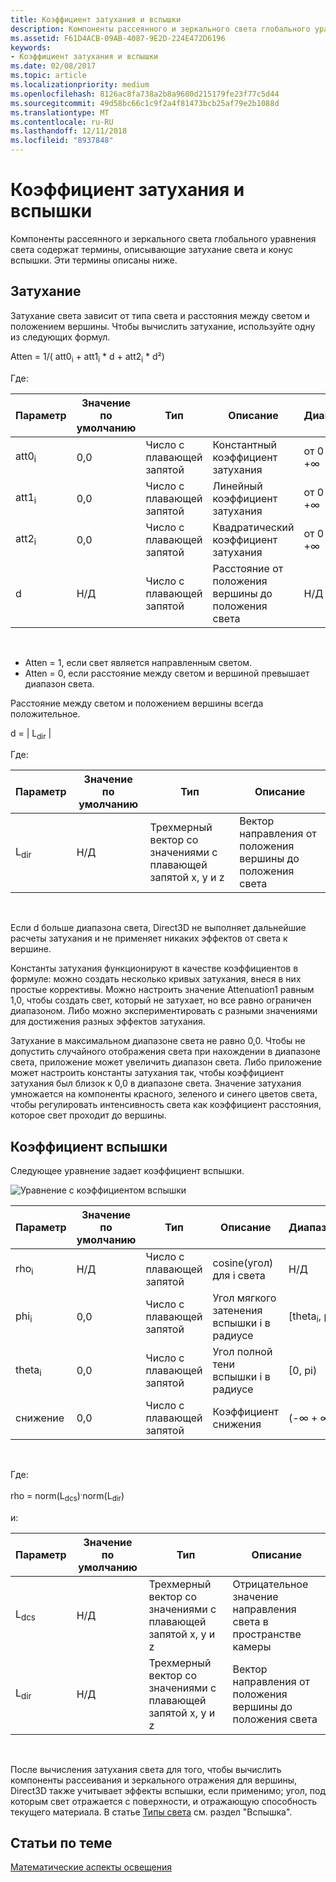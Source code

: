 ```yaml
---
title: Коэффициент затухания и вспышки
description: Компоненты рассеянного и зеркального света глобального уравнения света содержат термины, описывающие затухание света и конус вспышки.
ms.assetid: F61D4ACB-09AB-4087-9E2D-224E472D6196
keywords:
- Коэффициент затухания и вспышки
ms.date: 02/08/2017
ms.topic: article
ms.localizationpriority: medium
ms.openlocfilehash: 8126ac8fa738a2b8a9680d215179fe23f77c5d44
ms.sourcegitcommit: 49d58bc66c1c9f2a4f81473bcb25af79e2b1088d
ms.translationtype: MT
ms.contentlocale: ru-RU
ms.lasthandoff: 12/11/2018
ms.locfileid: "8937848"
---
```

# <a name="attenuation-and-spotlight-factor"></a>Коэффициент затухания и вспышки


Компоненты рассеянного и зеркального света глобального уравнения света содержат термины, описывающие затухание света и конус вспышки. Эти термины описаны ниже.

## <a name="span-idattenuationspanspan-idattenuationspanspan-idattenuationspanattenuation"></a><span id="Attenuation"></span><span id="attenuation"></span><span id="ATTENUATION"></span>Затухание


Затухание света зависит от типа света и расстояния между светом и положением вершины. Чтобы вычислить затухание, используйте одну из следующих формул.

Atten = 1/( att0<sub>i</sub> + att1<sub>i</sub> \* d + att2<sub>i</sub> \* d²)

Где:

| Параметр        | Значение по умолчанию | Тип           | Описание                                     | Диапазон          |
|------------------|---------------|----------------|-------------------------------------------------|----------------|
| att0<sub>i</sub> | 0,0           | Число с плавающей запятой | Константный коэффициент затухания                     | от 0 до +∞ |
| att1<sub>i</sub> | 0,0           | Число с плавающей запятой | Линейный коэффициент затухания                       | от 0 до +∞ |
| att2<sub>i</sub> | 0,0           | Число с плавающей запятой | Квадратический коэффициент затухания                    | от 0 до +∞ |
| d                | Н/Д           | Число с плавающей запятой | Расстояние от положения вершины до положения света | Н/Д            |

 

-   Atten = 1, если свет является направленным светом.
-   Atten = 0, если расстояние между светом и вершиной превышает диапазон света.

Расстояние между светом и положением вершины всегда положительное.

d = | L<sub>dir</sub> |

Где:

| Параметр       | Значение по умолчанию | Тип                                             | Описание                                                 |
|-----------------|---------------|--------------------------------------------------|-------------------------------------------------------------|
| L<sub>dir</sub> | Н/Д           | Трехмерный вектор со значениями с плавающей запятой x, y и z | Вектор направления от положения вершины до положения света |

 

Если d больше диапазона света, Direct3D не выполняет дальнейшие расчеты затухания и не применяет никаких эффектов от света к вершине.

Константы затухания функционируют в качестве коэффициентов в формуле: можно создать несколько кривых затухания, внеся в них простые коррективы. Можно настроить значение Attenuation1 равным 1,0, чтобы создать свет, который не затухает, но все равно ограничен диапазоном. Либо можно экспериментировать с разными значениями для достижения разных эффектов затухания.

Затухание в максимальном диапазоне света не равно 0,0. Чтобы не допустить случайного отображения света при нахождении в диапазоне света, приложение может увеличить диапазон света. Либо приложение может настроить константы затухания так, чтобы коэффициент затухания был близок к 0,0 в диапазоне света. Значение затухания умножается на компоненты красного, зеленого и синего цветов света, чтобы регулировать интенсивность света как коэффициент расстояния, которое свет проходит до вершины.

## <a name="span-idspotlight-factorspanspan-idspotlight-factorspanspan-idspotlight-factorspanspotlight-factor"></a><span id="Spotlight-Factor"></span><span id="spotlight-factor"></span><span id="SPOTLIGHT-FACTOR"></span>Коэффициент вспышки


Следующее уравнение задает коэффициент вспышки.

![Уравнение с коэффициентом вспышки](images/dx8light9.png)

| Параметр         | Значение по умолчанию | Тип           | Описание                              | Диапазон                    |
|-------------------|---------------|----------------|------------------------------------------|--------------------------|
| rho<sub>i</sub>   | Н/Д           | Число с плавающей запятой | cosine(угол) для i света            | Н/Д                      |
| phi<sub>i</sub>   | 0,0           | Число с плавающей запятой | Угол мягкого затенения вспышки i в радиусе | \[theta<sub>i</sub>, pi) |
| theta<sub>i</sub> | 0,0           | Число с плавающей запятой | Угол полной тени вспышки i в радиусе    | \[0, pi)                 |
| снижение           | 0,0           | Число с плавающей запятой | Коэффициент снижения                           | (-∞ + ∞)   |

 

Где:

rho = norm(L<sub>dcs</sub>)<sup>.</sup>norm(L<sub>dir</sub>)

и:

| Параметр       | Значение по умолчанию | Тип                                             | Описание                                                 |
|-----------------|---------------|--------------------------------------------------|-------------------------------------------------------------|
| L<sub>dcs</sub> | Н/Д           | Трехмерный вектор со значениями с плавающей запятой x, y и z | Отрицательное значение направления света в пространстве камеры         |
| L<sub>dir</sub> | Н/Д           | Трехмерный вектор со значениями с плавающей запятой x, y и z | Вектор направления от положения вершины до положения света |

 

После вычисления затухания света для того, чтобы вычислить компоненты рассеивания и зеркального отражения для вершины, Direct3D также учитывает эффекты вспышки, если применимо; угол, под которым свет отражается с поверхности, и отражающую способность текущего материала. В статье [Типы света](light-types.md) см. раздел "Вспышка".

## <a name="span-idrelated-topicsspanrelated-topics"></a><span id="related-topics"></span>Статьи по теме


[Математические аспекты освещения](mathematics-of-lighting.md)

 

 




